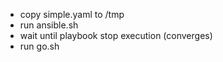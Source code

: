 * copy simple.yaml to /tmp
* run ansible.sh
* wait until playbook stop execution (converges)
* run go.sh

